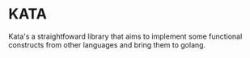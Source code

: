 # KATA 
Kata's a straightfoward library that aims to implement some functional constructs from other languages and bring them to golang.

